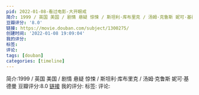 ```yaml
---
pid: 2022-01-08-看过电影-大开眼戒
简介: 1999 / 英国 美国 / 剧情 悬疑 惊悚 / 斯坦利·库布里克 / 汤姆·克鲁斯 妮可·基德曼
豆瓣评分: '8.0'
链接: https://movie.douban.com/subject/1300275/
创建时间: '2022-01-08 19:09:04'
我的评分:
标签:
评论:
tags: [douban]
categories: [timeline]
---
```

简介:1999 / 英国 美国 / 剧情 悬疑 惊悚 / 斯坦利·库布里克 / 汤姆·克鲁斯 妮可·基德曼
豆瓣评分:8.0
[链接](https://movie.douban.com/subject/1300275/)
我的评分:
标签:
评论:
